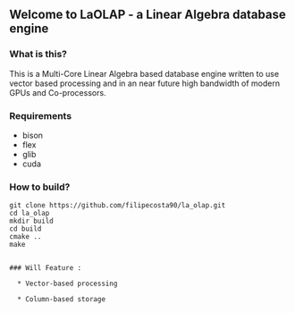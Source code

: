 ## Welcome to LaOLAP - a Linear Algebra database engine

### What is this?

This is a Multi-Core Linear Algebra based database engine written to use vector based processing and in an near future high bandwidth of modern GPUs and Co-processors.

### Requirements
* bison
* flex
* glib
* cuda

### How to build?

```
git clone https://github.com/filipecosta90/la_olap.git
cd la_olap
mkdir build
cd build
cmake ..
make


### Will Feature :

  * Vector-based processing  
	
  * Column-based storage  

